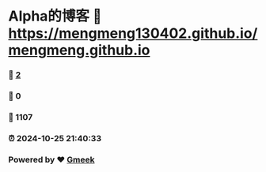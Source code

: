 # Alpha的博客 :link: https://mengmeng130402.github.io/mengmeng.github.io 
### :page_facing_up: [2](https://mengmeng130402.github.io/mengmeng.github.io/tag.html) 
### :speech_balloon: 0 
### :hibiscus: 1107 
### :alarm_clock: 2024-10-25 21:40:33 
### Powered by :heart: [Gmeek](https://github.com/Meekdai/Gmeek)
